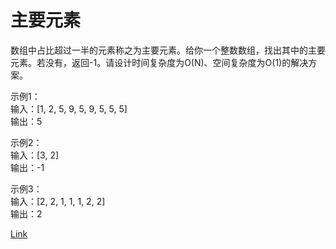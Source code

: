 <h1>主要元素</h1>

数组中占比超过一半的元素称之为主要元素。给你一个整数数组，找出其中的主要元素。若没有，返回-1。请设计时间复杂度为O(N)、空间复杂度为O(1)的解决方案。</br>

示例1：</br>
输入：[1, 2, 5, 9, 5, 9, 5, 5, 5]</br>
输出：5</br>

示例2：</br>
输入：[3, 2]</br>
输出：-1</br>

示例3：</br>
输入：[2, 2, 1, 1, 1, 2, 2]</br>
输出：2</br>

[Link](https://leetcode-cn.com/problems/find-majority-element-lcci/)